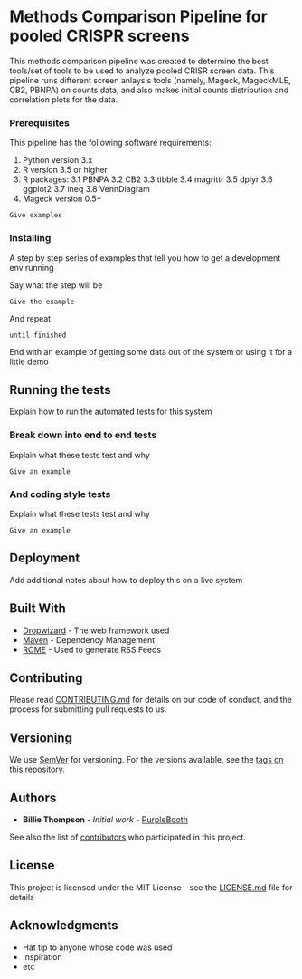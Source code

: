 # Methods Comparison Pipeline for pooled CRISPR screens

This methods comparison pipeline was created to determine the best tools/set of tools to be used to analyze pooled CRISR screen data. This pipeline runs different screen anlaysis tools (namely, Mageck, MageckMLE, CB2, PBNPA) on counts data, and also makes initial counts distribution and correlation plots for the data.


### Prerequisites

This pipeline has the following software requirements:

1. Python version 3.x
2. R version 3.5 or higher
3. R packages:
   3.1 PBNPA
   3.2 CB2
   3.3 tibble
   3.4 magrittr
   3.5 dplyr
   3.6 ggplot2
   3.7 ineq
   3.8 VennDiagram
4. Mageck version 0.5+


```
Give examples
```

### Installing

A step by step series of examples that tell you how to get a development env running

Say what the step will be

```
Give the example
```

And repeat

```
until finished
```

End with an example of getting some data out of the system or using it for a little demo

## Running the tests

Explain how to run the automated tests for this system

### Break down into end to end tests

Explain what these tests test and why

```
Give an example
```

### And coding style tests

Explain what these tests test and why

```
Give an example
```

## Deployment

Add additional notes about how to deploy this on a live system

## Built With

* [Dropwizard](http://www.dropwizard.io/1.0.2/docs/) - The web framework used
* [Maven](https://maven.apache.org/) - Dependency Management
* [ROME](https://rometools.github.io/rome/) - Used to generate RSS Feeds

## Contributing

Please read [CONTRIBUTING.md](https://gist.github.com/PurpleBooth/b24679402957c63ec426) for details on our code of conduct, and the process for submitting pull requests to us.

## Versioning

We use [SemVer](http://semver.org/) for versioning. For the versions available, see the [tags on this repository](https://github.com/your/project/tags).

## Authors

* **Billie Thompson** - *Initial work* - [PurpleBooth](https://github.com/PurpleBooth)

See also the list of [contributors](https://github.com/your/project/contributors) who participated in this project.

## License

This project is licensed under the MIT License - see the [LICENSE.md](LICENSE.md) file for details

## Acknowledgments

* Hat tip to anyone whose code was used
* Inspiration
* etc
